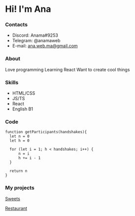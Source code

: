 # Hi! I'm Ana

### Contacts
* Discord: Anama#9253
* Telegram: @anamaweb
* E-mail: <ana.web.ma@gmail.com>

### About
Love programming
Learning React
Want to create cool things

### Skills
* HTML/CSS
* JS/TS
* React
* English B1

### Code
```
function getParticipants(handshakes){
  let n = 0
  let h = 0

  for (let i = 1; h < handshakes; i++) {
      n = i
      h += i - 1
  }

  return n 
}
```

### My projects
[Sweets](https://github.com/Ana-Ma-Web/Sweets)

[Restaurant](https://github.com/Ana-Ma-Web/Restaurant)
